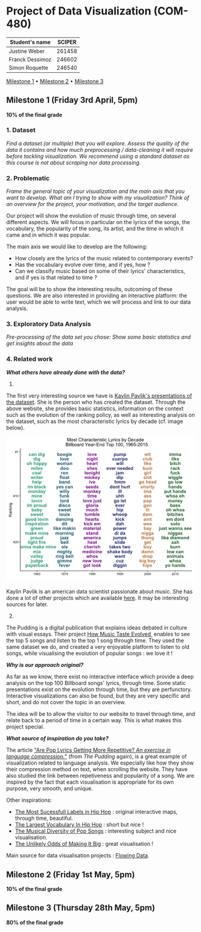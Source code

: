 # Project of Data Visualization (COM-480)

| Student's name | SCIPER |
| -------------- | ------ |
| Justine Weber | 261458 |
| Franck Dessimoz | 246602 |
| Simon Roquette | 246540 |

[Milestone 1](#milestone-1-friday-3rd-april-5pm) • [Milestone 2](#milestone-2-friday-1st-may-5pm) • [Milestone 3](#milestone-3-thursday-28th-may-5pm)

## Milestone 1 (Friday 3rd April, 5pm)

**10% of the final grade**

### 1. Dataset
*Find a dataset (or multiple) that you will explore. Assess the quality of the data it contains and how much preprocessing / data-cleaning it will require before tackling visualization. We recommend using a standard dataset as this course is not about scraping nor data processing.*

### 2. Problematic
*Frame the general topic of your visualization and the main axis that you want to develop.
What am I trying to show with my visualization?
Think of an overview for the project, your motivation, and the target audience.*

Our project will show the evolution of music through time, on several different aspects. We will focus in particular on the lyrics of the songs, the vocabulary, the popularity of the song, its artist, and the time in which it came and in which it was popular.

The main axis we would like to develop are the following:
- How closely are the lyrics of the music related to contemporary events?
- Has the vocabulary evolve over time, and if yes, how ?
- Can we classify music based on some of their lyrics' characteristics, and if yes is that related to time ?

The goal will be to show the interesting results, outcoming of these questions. We are also interested in providing an interactive platform: the user would be able to write text, which we will process and link to our data analysis.

### 3. Exploratory Data Analysis
*Pre-processing of the data set you chose:
Show some basic statistics and get insights about the data*

### 4. Related work

***What others have already done with the data?***

1.
The first very interesting source we have is [Kaylin Pavlik's presentations of the dataset](https://www.kaylinpavlik.com/50-years-of-pop-music/). She is the person who has created the dataset. Through the above website, she provides basic statistics, information on the context such as the evolution of the ranking policy, as well as interesting analysis on the dataset, such as the most characteristic lyrics by decade (cf. image below).

![alt text][lyrics_plot]

[lyrics_plot]: https://github.com/com-480-data-visualization/com-480-project-artemis/blob/master/images/lyrics_plot1.png "Most characteristic lyrics by decade."

Kaylin Pavlik is an american data scientist passionate about music. She has done a lot of other projects which are available [here](https://www.kaylinpavlik.com/). It may be interesting sources for later.

2.
The Pudding is a digital publication that explains ideas debated in culture with visual essays. Their project [How Music Taste Evolved ](https://pudding.cool/2017/03/music-history/) enables to see the top 5 songs and listen to the top 1 song through time. They used the same dataset we do, and created a very enjoyable platform to listen to old songs, while visualising the evolution of popular songs : we love it !


***Why is our approach original?***

As far as we know, there exist no interactive interface which provide a deep analysis on the top 100 Billboard songs' lyrics, through time. Some static presentations exist on the evolution through time, but they are perfunctory. Interactive visualizations can also be found, but they are very specific and short, and do not cover the topic in an overview.

The idea will be to allow the visitor to our website to travel through time, and relate back to a period of time in a certain way. This is what makes this project special.

***What source of inspiration do you take?***

The article ["Are Pop Lyrics Getting More Repetitive? *An exercise in language compression.*"](https://pudding.cool/2017/05/song-repetition/) (from *The Pudding* again), is a great example of visualization related to language analysis. We especially like how they show their compression method on text, when scrolling the website. They have also studied the link between repetiveness and popularity of a song. We are inspired by the fact that each visualisation is appropriate for its own purpose, very smooth, and unique.

Other inspirations:
- [The Most Sucessfull Labels in Hip Hop](https://pudding.cool/2017/03/labels/) : original interactive maps, through time, beautiful.
- [The Largest Vocabulary In Hip Hop](https://pudding.cool/projects/vocabulary/index.html) : short but nice !
- [The Musical Diversity of Pop Songs](https://pudding.cool/2018/05/similarity/) : interesting subject and nice visualisation.
- [The Unlikely Odds of Making It Big](https://pudding.cool/2017/01/making-it-big/) : great visualisation !

Main source for data visualisation projects : [Flowing Data](https://flowingdata.com/tag/music/).

## Milestone 2 (Friday 1st May, 5pm)

**10% of the final grade**




## Milestone 3 (Thursday 28th May, 5pm)

**80% of the final grade**
